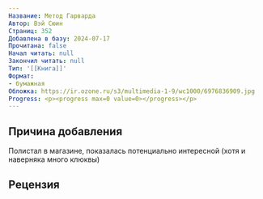 ```yaml
---
Название: Метод Гарварда
Автор: Вэй Сюин
Страниц: 352
Добавлена в базу: 2024-07-17
Прочитана: false
Начал читать: null
Закончил читать: null
Тип: '[[Книга]]'
Формат:
- бумажная
Обложка: https://ir.ozone.ru/s3/multimedia-1-9/wc1000/6976836909.jpg
Progress: <p><progress max=0 value=0></progress></p>
---
```

## Причина добавления

Полистал в магазине, показалась потенциально интересной (хотя и наверняка много клюквы)

## Рецензия